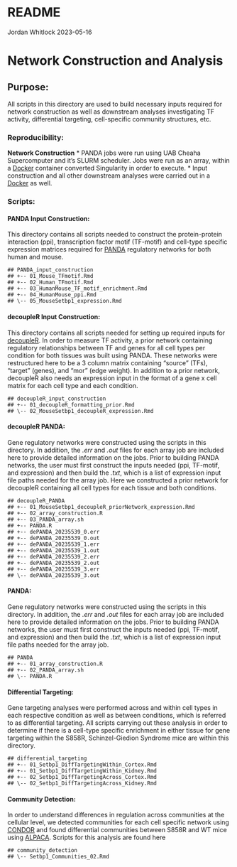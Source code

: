 README
================
Jordan Whitlock
2023-05-16

# Network Construction and Analysis

## Purpose:

All scripts in this directory are used to build necessary inputs
required for network construction as well as downstream analyses
investigating TF activity, differential targeting, cell-specific
community structures, etc.

### Reproducibility:

**Network Construction** \* PANDA jobs were run using UAB Cheaha
Supercomputer and it’s SLURM scheduler. Jobs were run as an array,
within a
[Docker](https://hub.docker.com/repository/docker/jordanwhitlock/setbp1_manuscript_panda_1.0.1/general)
container converted Singularity in order to execute. \* Input
construction and all other downstream analyses were carried out in a
[Docker](https://hub.docker.com/repository/docker/jordanwhitlock/setbp1_manuscript/general)
as well.

### Scripts:

#### PANDA Input Construction:

This directory contains all scripts needed to construct the
protein-protein interaction (ppi), transcription factor motif (TF-motif)
and cell-type specific expression matrices required for
[PANDA](https://netzoo.github.io/zooanimals/panda/) regulatory networks
for both human and mouse.

    ## PANDA_input_construction
    ## +-- 01_Mouse_TFmotif.Rmd
    ## +-- 02_Human_TFmotif.Rmd
    ## +-- 03_HumanMouse_TF_motif_enrichment.Rmd
    ## +-- 04_HumanMouse_ppi.Rmd
    ## \-- 05_MouseSetbp1_expression.Rmd

#### decoupleR Input Construction:

This directory contains all scripts needed for setting up required
inputs for [decoupleR](https://saezlab.github.io/decoupleR/). In order
to measure TF activity, a prior network containing regulatory
relationships between TF and genes for all cell types per condition for
both tissues was built using PANDA. These networks were restructured
here to be a 3 column matrix containing “source” (TFs), “target”
(genes), and “mor” (edge weight). In addition to a prior network,
decoupleR also needs an expression input in the format of a gene x cell
matrix for each cell type and each condition.

    ## decoupleR_input_construction
    ## +-- 01_decoupleR_formatting_prior.Rmd
    ## \-- 02_MouseSetbp1_decoupleR_expression.Rmd

#### decoupleR PANDA:

Gene regulatory networks were constructed using the scripts in this
directory. In addition, the *.err* and *.out* files for each array job
are included here to provide detailed information on the jobs. Prior to
building PANDA networks, the user must first construct the inputs needed
(ppi, TF-motif, and expression) and then build the *.txt*, which is a
list of expression input file paths needed for the array job. Here we
constructed a prior network for decoupleR containing all cell types for
each tissue and both conditions.

    ## decoupleR_PANDA
    ## +-- 01_MouseSetbp1_decoupleR_priorNetwork_expression.Rmd
    ## +-- 02_array_construction.R
    ## +-- 03_PANDA_array.sh
    ## +-- PANDA.R
    ## +-- dePANDA_20235539_0.err
    ## +-- dePANDA_20235539_0.out
    ## +-- dePANDA_20235539_1.err
    ## +-- dePANDA_20235539_1.out
    ## +-- dePANDA_20235539_2.err
    ## +-- dePANDA_20235539_2.out
    ## +-- dePANDA_20235539_3.err
    ## \-- dePANDA_20235539_3.out

#### PANDA:

Gene regulatory networks were constructed using the scripts in this
directory. In addition, the *.err* and *.out* files for each array job
are included here to provide detailed information on the jobs. Prior to
building PANDA networks, the user must first construct the inputs needed
(ppi, TF-motif, and expression) and then build the *.txt*, which is a
list of expression input file paths needed for the array job.

    ## PANDA
    ## +-- 01_array_construction.R
    ## +-- 02_PANDA_array.sh
    ## \-- PANDA.R

#### Differential Targeting:

Gene targeting analyses were performed across and within cell types in
each respective condition as well as between conditions, which is
referred to as differential targeting. All scripts carrying out these
analysis in order to determine if there is a cell-type specific
enrichment in either tissue for gene targeting within the S858R,
Schinzel-Giedion Syndrome mice are within this directory.

    ## differential_targeting
    ## +-- 01_Setbp1_DiffTargetingWithin_Cortex.Rmd
    ## +-- 01_Setbp1_DiffTargetingWithin_Kidney.Rmd
    ## +-- 02_Setbp1_DiffTargetingAcross_Cortex.Rmd
    ## \-- 02_Setbp1_DiffTargetingAcross_Kidney.Rmd

#### Community Detection:

In order to understand differences in regulation across communities at
the cellular level, we detected communities for each cell specific
network using [CONDOR](https://netzoo.github.io/zooanimals/condor/) and
found differential communities between S858R and WT mice using
[ALPACA](https://netzoo.github.io/zooanimals/alpaca/). Scripts for this
analysis are found here

    ## community_detection
    ## \-- Setbp1_Communities_02.Rmd
